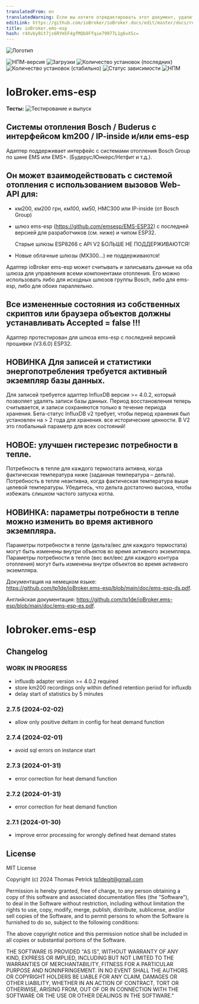 ```yaml
---
translatedFrom: en
translatedWarning: Если вы хотите отредактировать этот документ, удалите поле «translationFrom», в противном случае этот документ будет снова автоматически переведен
editLink: https://github.com/ioBroker/ioBroker.docs/edit/master/docs/ru/adapterref/iobroker.ems-esp/README.md
title: ioBroker.ems-esp
hash: r4Xvby0it7js6RYm5F4gfMQb8Ffqie79977L1g6vXSc=
---
```

![Логотип](../../../en/adapterref/iobroker.ems-esp/admin/ems-esp.png)

![НПМ-версия](https://img.shields.io/npm/v/iobroker.ems-esp.svg)
![Загрузки](https://img.shields.io/npm/dm/iobroker.ems-esp.svg)
![Количество установок (последних)](https://iobroker.live/badges/ems-esp-installed.svg)
![Количество установок (стабильно)](https://iobroker.live/badges/ems-esp-stable.svg)
![Статус зависимости](https://img.shields.io/david/tp1de/iobroker.ems-esp.svg)
![НПМ](https://nodei.co/npm/iobroker.ems-esp.png?downloads=true)

# IoBroker.ems-esp
**Тесты:** ![Тестирование и выпуск](https://github.com/tp1de/ioBroker.ems-esp/workflows/Test%20and%20Release/badge.svg)

## Системы отопления Bosch / Buderus с интерфейсом km200 / IP-inside и/или ems-esp
Адаптер поддерживает интерфейс с системами отопления Bosch Group по шине EMS или EMS+.
(Будерус/Юнкерс/Нетфит и т.д.).

## Он может взаимодействовать с системой отопления с использованием вызовов Web-API для:
* км200, км200 грн, км100, км50, HMC300 или IP-inside (от Bosch Group)

* шлюз ems-esp (https://github.com/emsesp/EMS-ESP32) с последней версией для разработчиков (см. ниже) и чипом ESP32.

  Старые шлюзы ESP8266 с API V2 БОЛЬШЕ НЕ ПОДДЕРЖИВАЮТСЯ!

* Новые облачные шлюзы (MX300...) не поддерживаются!

Адаптер ioBroker ems-esp может считывать и записывать данные на оба шлюза для управления всеми компонентами отопления.
Его можно использовать либо для исходных шлюзов группы Bosch, либо для ems-esp, либо для обоих параллельно.

## Все измененные состояния из собственных скриптов или браузера объектов должны устанавливать Accepted = false !!!
Адаптер протестирован для шлюза ems-esp с последней версией прошивки (V3.6.0) ESP32.

## НОВИНКА Для записей и статистики энергопотребления требуется активный экземпляр базы данных.
Для записей требуется адаптер InfluxDB версии >= 4.0.2, который позволяет удалять записи базы данных. Период восстановления теперь считывается, и записи сохраняются только в течение периода хранения. Бета-статус InfluxDB v2 требует, чтобы период хранения был установлен на > 2 года для хранения. все исторические ценности.
В V2 это глобальный параметр для всех состояний!

## НОВОЕ: улучшен гистерезис потребности в тепле.
Потребность в тепле для каждого термостата активна, когда фактическая температура ниже (заданная температура – дельта).
Потребность в тепле неактивна, когда фактическая температура выше целевой температуры.
Убедитесь, что дельта достаточно высока, чтобы избежать слишком частого запуска котла.

## НОВИНКА: параметры потребности в тепле можно изменить во время активного экземпляра.
Параметры потребности в тепле (дельта/вес для каждого термостата) могут быть изменены внутри объектов во время активного экземпляра. Параметры потребности в тепле (вес вкл/вес для каждого контура отопления) могут быть изменены внутри объектов во время активного экземпляра.

Документация на немецком языке: https://github.com/tp1de/ioBroker.ems-esp/blob/main/doc/ems-esp-ds.pdf.

Английская документация: https://github.com/tp1de/ioBroker.ems-esp/blob/main/doc/ems-esp-es.pdf.

# Iobroker.ems-esp

## Changelog
<!--
	Placeholder for the next version (at the beginning of the line):
	### **WORK IN PROGRESS**
-->
### **WORK IN PROGRESS**
* influxdb adapter version >= 4.0.2 required 
* store km200 recordings only within defined retention period for influxdb
* delay start of statistics by 5 minutes

### 2.7.5 (2024-02-02)
* allow only positive deltam in config for heat demand function

### 2.7.4 (2024-02-01)
* avoid sql errors on instance start

### 2.7.3 (2024-01-31)
* error correction for heat demand function

### 2.7.2 (2024-01-31)
* error correction for heat demand function

### 2.7.1 (2024-01-30)
* improve error processing for wrongly defined heat demand states

## License
MIT License

Copyright (c) 2024 Thomas Petrick <tp1degit@gmail.com>

Permission is hereby granted, free of charge, to any person obtaining a copy
of this software and associated documentation files (the "Software"), to deal
in the Software without restriction, including without limitation the rights
to use, copy, modify, merge, publish, distribute, sublicense, and/or sell
copies of the Software, and to permit persons to whom the Software is
furnished to do so, subject to the following conditions:

The above copyright notice and this permission notice shall be included in all
copies or substantial portions of the Software.

THE SOFTWARE IS PROVIDED "AS IS", WITHOUT WARRANTY OF ANY KIND, EXPRESS OR
IMPLIED, INCLUDING BUT NOT LIMITED TO THE WARRANTIES OF MERCHANTABILITY,
FITNESS FOR A PARTICULAR PURPOSE AND NONINFRINGEMENT. IN NO EVENT SHALL THE
AUTHORS OR COPYRIGHT HOLDERS BE LIABLE FOR ANY CLAIM, DAMAGES OR OTHER
LIABILITY, WHETHER IN AN ACTION OF CONTRACT, TORT OR OTHERWISE, ARISING FROM,
OUT OF OR IN CONNECTION WITH THE SOFTWARE OR THE USE OR OTHER DEALINGS IN THE
SOFTWARE."